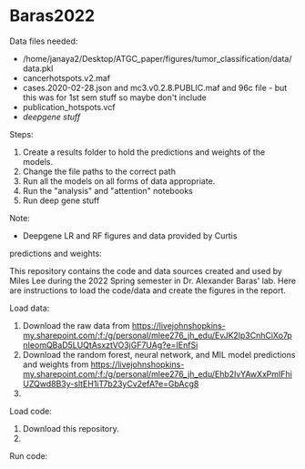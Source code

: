 # Baras2022
Data files needed: 
- /home/janaya2/Desktop/ATGC_paper/figures/tumor_classification/data/data.pkl
- cancerhotspots.v2.maf
- cases.2020-02-28.json and mc3.v0.2.8.PUBLIC.maf and 96c file -  but this was for 1st sem stuff so maybe don't include
- publication_hotspots.vcf 
- *deepgene stuff*

Steps:
1. Create a results folder to hold the predictions and weights of the models.
2. Change the file paths to the correct path 
3. Run all the models on all forms of data appropriate.
4. Run the "analysis" and "attention" notebooks
5. Run deep gene stuff

Note:
- Deepgene LR and RF figures and data provided by Curtis


predictions and weights: 


This repository contains the code and data sources created and used by Miles Lee during the 2022 Spring semester in Dr. Alexander Baras' lab. Here are instructions to load the code/data and create the figures in the report. 

Load data:
1. Download the raw data from https://livejohnshopkins-my.sharepoint.com/:f:/g/personal/mlee276_jh_edu/EvJK2lp3CnhCiXo7pnIeomQBaD5LUQtAsxztVO3jGF7UAg?e=IEnfSi
2. Download the random forest, neural network, and MIL model predictions and weights from https://livejohnshopkins-my.sharepoint.com/:f:/g/personal/mlee276_jh_edu/Ehb2IvYAwXxPmIFhiUZQwd8B3y-sltEH1iT7b23yCv2efA?e=GbAcg8 
3. 

Load code:
1. Download this repository.
2. 

Run code:


